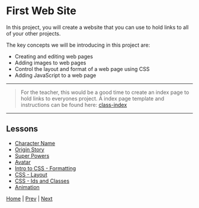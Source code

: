 # First Web Site

In this project, you will create a website that you can use to hold links to all of your other projects.

The key concepts we will be introducing in this project are:

- Creating and editing web pages
- Adding images to web pages
- Control the layout and format of a web page using CSS
- Adding JavaScript to a web page

---

> For the teacher, this would be a good time to create an index page to hold links
to everyones project. A index page template and instructions can be found here:
[class-index](class-index)

---

## Lessons

- [Character Name](name)
- [Origin Story](story)
- [Super Powers](powers)
- [Avatar](avatar)
- [Intro to CSS - Formatting](css-format)
- [CSS - Layout](layout)
- [CSS - Ids and Classes](ids-and-classes)
- [Animation](animation)

[Home](/) | [Prev](/1-hello-world/) | [Next](/3-maze-game/)
